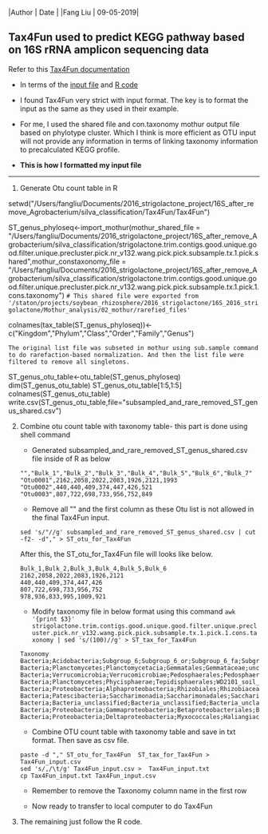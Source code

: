 |Author | Date |
|Fang Liu | 09-05-2019|

## Tax4Fun used to predict KEGG pathway based on 16S rRNA amplicon sequencing data

Refer to this [Tax4Fun documentation](http://tax4fun.gobics.de/)

* In terms of the [input file](https://github.com/liufangbaishikele/Soybean_rhizosphere_microbiome/blob/master/strigolactone/2016_strigolactone_16S/Tax4Fun/Tax4Fun_input.csv) and [R code](https://github.com/liufangbaishikele/Soybean_rhizosphere_microbiome/blob/master/strigolactone/2016_strigolactone_16S/Tax4Fun/2016_strigolactone_16S_Tax4Fun_silva.Rmd) 

* I found Tax4Fun very strict with input format. The key is to format the input as the same as they used in their example.

* For me, I used the shared file and con.taxonomy mothur output file based on phylotype cluster. Which I think is more efficient as OTU input will not provide any information in terms of linking taxonomy information to precalculated KEGG profile.

* **This is how I formatted my input file**

------

1. Generate Otu count table in R
  
  setwd("/Users/fangliu/Documents/2016_strigolactone_project/16S_after_remove_Agrobacterium/silva_classification/Tax4Fun/Tax4Fun")

ST_genus_phyloseq<-import_mothur(mothur_shared_file = "/Users/fangliu/Documents/2016_strigolactone_project/16S_after_remove_Agrobacterium/silva_classification/strigolactone.trim.contigs.good.unique.good.filter.unique.precluster.pick.nr_v132.wang.pick.pick.subsample.tx.1.pick.shared",mothur_constaxonomy_file = "/Users/fangliu/Documents/2016_strigolactone_project/16S_after_remove_Agrobacterium/silva_classification/strigolactone.trim.contigs.good.unique.good.filter.unique.precluster.pick.nr_v132.wang.pick.pick.subsample.tx.1.pick.1.cons.taxonomy") 
  `# This shared file were exported from '/staton/projects/soybean_rhizosphere/2016_strigolactone/16S_2016_strigolactone/Mothur_analysis/02_mothur/rarefied_files'`

colnames(tax_table(ST_genus_phyloseq))<-c("Kingdom","Phylum","Class","Order","Family","Genus")

  `The original list file was subseted in mothur using sub.sample command to do rarefaction-based normalization. And then the list file were filtered to remove all singletons.`

ST_genus_otu_table<-otu_table(ST_genus_phyloseq)
dim(ST_genus_otu_table)
ST_genus_otu_table[1:5,1:5]
colnames(ST_genus_otu_table)
write.csv(ST_genus_otu_table,file="subsampled_and_rare_removed_ST_genus_shared.csv")
  
2. Combine otu count table with taxonomy table- this part is done using shell command


      * Generated subsampled_and_rare_removed_ST_genus_shared.csv file inside of R as below

      ```
      "","Bulk_1","Bulk_2","Bulk_3","Bulk_4","Bulk_5","Bulk_6","Bulk_7"
      "Otu0001",2162,2058,2022,2083,1926,2121,1993
      "Otu0002",440,440,409,374,447,426,521
      "Otu0003",807,722,698,733,956,752,849
      ```

      * Remove all "" and the first column as these Otu list is not allowed in the final Tax4Fun input.

      ```
      sed 's/"//g' subsampled_and_rare_removed_ST_genus_shared.csv | cut -f2- -d"," > ST_otu_for_Tax4Fun
      ```
      After this, the ST_otu_for_Tax4Fun file will looks like below.

      ```
      Bulk_1,Bulk_2,Bulk_3,Bulk_4,Bulk_5,Bulk_6
      2162,2058,2022,2083,1926,2121
      440,440,409,374,447,426
      807,722,698,733,956,752
      978,936,833,995,1009,921
      ```


      * Modify taxonomy file in below format using this command ``awk '{print $3}' strigolactone.trim.contigs.good.unique.good.filter.unique.precluster.pick.nr_v132.wang.pick.pick.subsample.tx.1.pick.1.cons.taxonomy | sed 's/(100)//g' > ST_tax_for_Tax4Fun``


      ```
      Taxonomy
      Bacteria;Acidobacteria;Subgroup_6;Subgroup_6_or;Subgroup_6_fa;Subgroup_6_ge;
      Bacteria;Planctomycetes;Planctomycetacia;Gemmatales;Gemmataceae;uncultured;
      Bacteria;Verrucomicrobia;Verrucomicrobiae;Pedosphaerales;Pedosphaeraceae;Pedosphaeraceae_ge;
      Bacteria;Planctomycetes;Phycisphaerae;Tepidisphaerales;WD2101_soil_group;WD2101_soil_group_ge;
      Bacteria;Proteobacteria;Alphaproteobacteria;Rhizobiales;Rhizobiaceae;Rhizobiaceae_unclassified;
      Bacteria;Patescibacteria;Saccharimonadia;Saccharimonadales;Saccharimonadales_fa;Saccharimonadales_ge;
      Bacteria;Bacteria_unclassified;Bacteria_unclassified;Bacteria_unclassified;Bacteria_unclassified;Bacteria_unclassified;
      Bacteria;Proteobacteria;Gammaproteobacteria;Betaproteobacteriales;Burkholderiaceae;Burkholderiaceae_unclassified;
      Bacteria;Proteobacteria;Deltaproteobacteria;Myxococcales;Haliangiaceae;Haliangium;
      ```

      * Combine OTU count table with taxonomy table and save in txt format. Then save as csv file.

      ```
      paste -d "," ST_otu_for_Tax4Fun  ST_tax_for_Tax4Fun > Tax4Fun_input.csv
      sed 's/,/\t/g' Tax4Fun_input.csv >  Tax4Fun_input.txt
      cp Tax4Fun_input.txt Tax4Fun_input.csv
      ```

      * Remember to remove the Taxonomy column name in the first row

      * Now ready to transfer to local computer to do Tax4Fun
      
3. The remaining just follow the R code.
  
